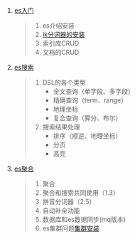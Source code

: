 1. [es入门](./分布式搜索引擎01.md)

   > 1. es介绍安装
   > 2. [ik分词器的安装](./安装elasticsearch/安装elasticsearch.md)
   > 3. 索引库CRUD
   > 4. 文档的CRUD

2. [es搜索](分布式搜索引擎02.md)

   > 1. DSL的各个类型
   >    - 全文查询（单字段、多字段）
   >    - 精确查询（term、range）
   >    - 地理坐标
   >    - 复合查询（算分、布尔）
   > 2. 搜索结果处理
   >    - 排序（顺逆、地理坐标）
   >    - 分页
   >    - 高亮

3. [es聚合](./分布式搜索引擎03.md)

   > 1. 聚合
   > 2. 聚合和搜索共同使用（1.3）
   > 3. 拼音分词器（2.5）
   > 4. 自动补全功能
   > 5. 数据库和es数据同步(mq版本)
   > 6. es集群问题[集群安装](./安装elasticsearch/安装elasticsearch.md)